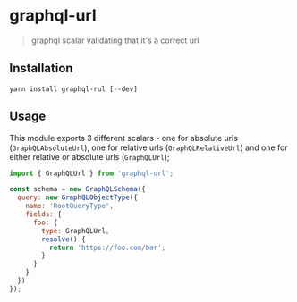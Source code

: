 # graphql-url

> graphql scalar validating that it's a correct url

## Installation

```shell
yarn install graphql-rul [--dev]
```

## Usage

This module exports 3 different scalars - one for absolute urls (`GraphQLAbsoluteUrl`), one for relative urls (`GraphQLRelativeUrl`) and one for either relative or absolute urls (`GraphQLUrl`);

```js
import { GraphQLUrl } from 'graphql-url';

const schema = new GraphQLSchema({
  query: new GraphQLObjectType({
    name: 'RootQueryType',
    fields: {
      foo: {
        type: GraphQLUrl,
        resolve() {
          return 'https://foo.com/bar';
        }
      }
    }
  })
});
```